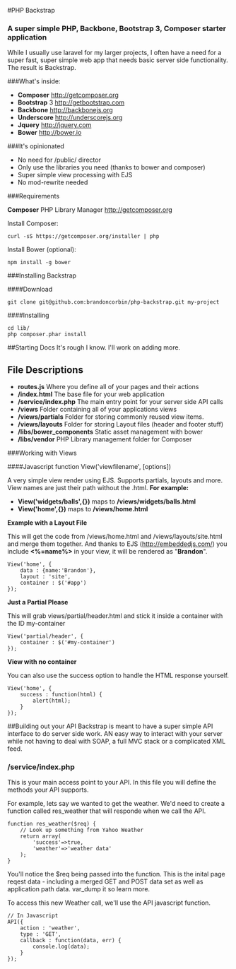 #PHP Backstrap
### A super simple PHP, Backbone, Bootstrap 3, Composer starter application

While I usually use laravel for my larger projects, I often have a need for a super fast, super simple web app that needs basic server side functionality. The result is Backstrap. 

###What's inside:
- **Composer** http://getcomposer.org
- **Bootstrap** 3 http://getbootstrap.com
- **Backbone** http://backbonejs.org
- **Underscore** http://underscorejs.org
- **Jquery** http://jquery.com
- **Bower** http://bower.io

###It's opinionated
- No need for /public/ director
- Only use the libraries you need (thanks to bower and composer)
- Super simple view processing with EJS
- No mod-rewrite needed

###Requirements 

**Composer** PHP Library Manager http://getcomposer.org

Install Composer:
     
    curl -sS https://getcomposer.org/installer | php

Install Bower (optional):

    npm install -g bower

###Installing Backstrap

####Download 

    git clone git@github.com:brandoncorbin/php-backstrap.git my-project

####Installing

    cd lib/
    php composer.phar install


##Starting Docs
It's rough I know. I'll work on adding more.

## File Descriptions

- **routes.js** Where you define all of your pages and their actions 
- **/index.html** The base file for your web application
- **/service/index.php** The main entry point for your server side API calls
- **/views** Folder containing all of your applications views
- **/views/partials** Folder for storing commonly reused view items.
- **/views/layouts** Folder for storing Layout files (header and footer stuff)
- **/libs/bower_components** Static asset management with bower
- **/libs/vendor** PHP Library management folder for Composer


###Working with Views 

####Javascript function View('viewfilename', [options])

A very simple view render using EJS. Supports partials, layouts and more. View names are just their path without the .html. **For example:**

- **View('widgets/balls',{})** maps to **/views/widgets/balls.html**
- **View('home',{})** maps to **/views/home.html**

**Example with a Layout File**

This will get the code from /views/home.html and /views/layouts/site.html  and merge them together. And thanks to EJS (http://embeddedjs.com/) you include **<%=name%>** in your view, it will be rendered as "**Brandon**".

    View('home', {
    	data : {name:'Brandon'},
    	layout : 'site',
    	container : $('#app')
    });

**Just a Partial Please**

This will grab views/partial/header.html and stick it inside a container with the ID my-container

    View('partial/header', {
    	container : $('#my-container')
    });

**View with no container**

You can also use the success option to handle the HTML response yourself. 

    View('home', {
    	success : function(html) {
    		alert(html);
    	}
    });


##Building out your API
Backstrap is meant to have a super simple API interface to do server side work. AN easy way to interact with your server while not having to deal with SOAP, a full MVC stack or a complicated XML feed. 

### /service/index.php 

This is your main access point to your API. In this file you will define the methods your API supports. 

For example, lets say we wanted to get the weather.  We'd need to create a function called res_weather that will responde when we call the API. 

    function res_weather($req) {
    	// Look up something from Yahoo Weather
    	return array(
    		'success'=>true,
    		'weather'=>'weather data'
    	);
    }

 You'll notice the $req being passed into the function. This is the inital page reqest data - including a merged GET and POST data set as well as application path data. var_dump it so learn more.

To access this new Weather call, we'll use the API javascript function.

    // In Javascript
    API({
    	action : 'weather',
    	type : 'GET',
    	callback : function(data, err) {
    		console.log(data);
    	}
    });